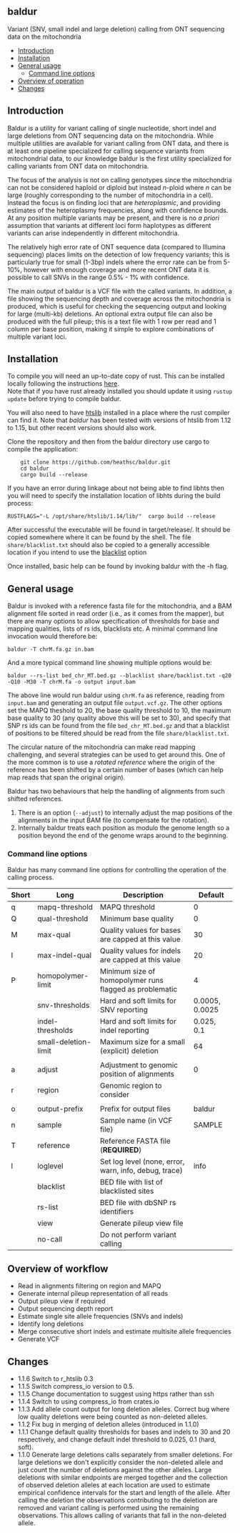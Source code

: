 ## baldur
Variant (SNV, small indel and large deletion) calling from ONT sequencing data on the mitochondria 

 - [Introduction](#intro)
 - [Installation](#install)
 - [General usage](#usage)
   - [Command line options](#cli)
 - [Overview of operation](#overview)
 - [Changes](#changes)

## <a name="intro"></a>Introduction

Baldur is a utility for variant calling of single nucleotide, short indel and large deletions from ONT sequencing data on the mitochondria. 
While multiple utilities are available for variant calling from ONT data, and there is at least one pipeline specialized for calling sequence
variants from mitochondrial data, to our knowledge baldur is the first utility specialized for calling variants from ONT data on mitochondria. 

The focus of the analysis is not on calling genotypes since the mitochondria can not be considered haploid or diploid but instead *n*-ploid where *n* can be large (roughly corresponding to the 
number of mitochondria in a cell).  Instead the focus is on finding loci that are
*heteroplasmic*, and providing estimates of the heteroplasmy frequencies, along with 
confidence bounds. At any position multiple variants may be present, and there is no *a priori* assumption 
that variants at different loci form haplotypes as different variants can arise independently in different mitochondria.

The relatively high error rate of ONT sequence data (compared to Illumina sequencing) places limits on the 
detection of low frequency variants; this is particularly true for small (1-3bp) indels where the error rate can 
be from 5-10%, however with enough coverage and more recent ONT data it is possible to call SNVs in the 
range 0.5% - 1% with confidence. 

The main output of baldur is a VCF file with the called variants.  In addition, a file showing the sequencing depth and coverage across the mitochondria is produced, which is useful for
checking the sequencing output and looking for large (multi-kb) deletions.  An optional extra output file can
also be produced with the full pileup; this is a text file with 1 row per read and 1 column per base position, making
it simple to explore combinations of multiple variant loci.

## <a name="install"></a>Installation

To compile you will need an up-to-date copy of rust.  This can be
installed locally following the instructions [here](https://www.rust-lang.org/learn/get-started).  
Note that if you have rust already installed you should update it
using ``rustup update`` before trying to compile baldur.

You will also need to have [htslib](https://github.com/samtools/htslib) installed in a place 
where the rust compiler can find it.  Note that *baldur* has been tested with versions of htslib from 1.12 to 1.15, but other recent versions should also work.

Clone the repository and then from the baldur directory
use cargo to compile the application:
```
    git clone https://github.com/heathsc/baldur.git
    cd baldur
    cargo build --release
```
If you have an error during linkage about not being able to find libhts then you will need to specify the installation location of libhts
during the build process:

    RUSTFLAGS="-L /opt/share/htslib/1.14/lib/"  cargo build --release

After successful the executable will be found in target/release/.  It
should be copied somewhere where it can be found by the shell.  The file `share/blacklist.txt` should also be copied
to a generally accessible location if you intend to use the [blacklist](#blacklist) option

Once installed, basic help can be found by invoking baldur with
the -h flag.

## <a name="usage"></a>General usage

Baldur is invoked with a reference fasta file for the mitochondria,
and a BAM alignment file sorted in read order
(i.e., as it comes from the mapper), but there are many options to
allow specification of thresholds for base and mapping qualities,
lists of rs ids, blacklists etc. A minimal command line invocation would therefore be:
```
baldur -T chrM.fa.gz in.bam
```
And a more typical command line showing multiple options would be:
```
baldur --rs-list bed_chr_MT.bed.gz --blacklist share/backlist.txt -q20 -Q10 -M30 -T chrM.fa -o output input.bam
```

The above line would run baldur using `chrM.fa` as reference, reading from `input.bam` and 
generating an output file `output.vcf.gz`.  The other options set the MAPQ theshold to 20, 
the base quality threshold to 10, the maximum base quality to 30 (any quality above this will
be set to 30), and specify that SNP rs ids can be found from the file `bed_chr_MT.bed.gz` and that a blacklist
of positions to be filtered should be read from the file `share/blacklist.txt`.

The circular nature of the mitochondria can make read mapping challenging, and several strategies can be used
to get around this.  One of the more common is to use a *rotated reference* where the origin of the reference
has been shifted by a certain number of bases (which can help map reads that span the original origin).  

Baldur has two behaviours that help the handling of alignments from such shifted references.
1. There is an option (`--adjust`) to internally adjust the map positions of the alignments in the input BAM file (to compensate for the rotation).
2. Internally baldur treats each position as modulo the genome length so a position beyond the end of the genome wraps around to the beginning.

### <a name="cli"></a>Command line options

Baldur has many command line options for controlling the operation of the calling process.

| Short                    | Long                 | Description                                                 | Default        |
|--------------------------|----------------------|-------------------------------------------------------------|----------------|
| q                        | mapq-threshold       | MAPQ threshold                                              | 0              |
| Q                        | qual-threshold       | Minimum base quality                                        | 0              |
| M                        | max-qual             | Quality values for bases are capped at this value           | 30             |
| I                        | max-indel-qual       | Quality values for indels are capped at this value          | 20             |
| P                        | homopolymer-limit    | Minimum size of homopolymer runs flagged as problematic     | 4              |
|                          | snv-thresholds       | Hard and soft limits for SNV reporting                      | 0.0005, 0.0025 |
|                          | indel-thresholds     | Hard and soft limits for indel reporting                    | 0.025, 0.1     |
|                          | small-deletion-limit | Maximum size for a small (explicit) deletion                | 64             |
|||||
| a                        | adjust               | Adjustment to genomic position of alignments                | 0              |
| r                        | region               | Genomic region to consider                                  |                |
|||||
| o                        | output-prefix        | Prefix for output files                                     | baldur         |
| n                        | sample               | Sample name (in VCF file)                                   | SAMPLE         |
| T                        | reference            | Reference FASTA file (**REQUIRED**)                         |                |
| l                        | loglevel             | Set log level (none, error, warn, info, debug, trace)       | info           |
| <a name="blacklist"></a> | blacklist            | BED file with list of blacklisted sites                     |                |
|                          | rs-list              | BED file with dbSNP rs identifiers                          |                |
|                          | view          | Generate pileup view file|                |
|                          | no-call              | Do not perform variant calling                              |                |

## <a name="overview"></a>Overview of workflow

- Read in alignments filtering on region and MAPQ
- Generate internal pileup representation of all reads
- Output pileup view if required
- Output sequencing depth report
- Estimate single site allele frequencies (SNVs and indels)
- Identify long deletions
- Merge consecutive short indels and estimate multisite allele frequencies
- Generate VCF

## <a name="changes"></a>Changes

- 1.1.6 Switch to r_htslib 0.3
- 1.1.5 Switch compress_io version to 0.5.
- 1.1.5 Change documentation to suggest using https rather than ssh
- 1.1.4 Switch to using compress_io from crates.io
- 1.1.3 Add allele count output for long deletion alleles.  Correct bug where low quality deletions were being counted as non-deleted alleles.
- 1.1.2 Fix bug in merging of deletion alleles (introduced in 1.1.0)
- 1.1.1 Change default quality thresholds for bases and indels to 30 and 20 respectively, and change default indel threshold to 0.025, 0.1 (hard, soft).
- 1.1.0 Generate large deletions calls separately from smaller deletions.  For large deletions we don't explicitly consider the non-deleted allele
and just count the number of deletions against the other alleles.  Large deletions with similar endpoints are merged together and the collection of observed
deletion alleles at each location are used to estimate empirical confidence intervals for the start and length of the allele. After calling the deletion the observations
contributing to the deletion are removed and variant calling is performed using the remaining observations.  This allows calling of variants that fall 
in the non-deleted allele.

